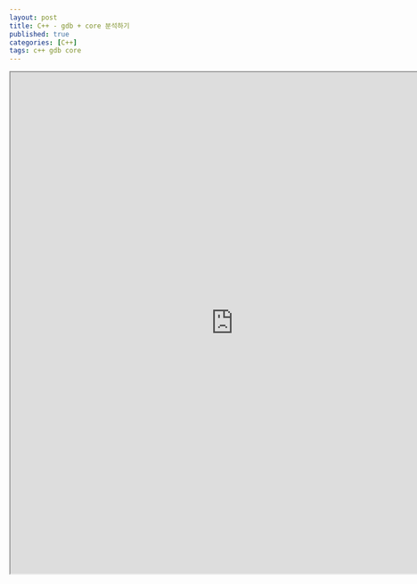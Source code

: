 ```yaml
---
layout: post
title: C++ - gdb + core 분석하기
published: true
categories: [C++]
tags: c++ gdb core
---
```

<iframe width="800" height="900" src="https://docs.google.com/document/d/e/2PACX-1vSP9KRCzTUtt5da4_9PO7pz3DlcNzy2PuFKOa32OFrTGlZflIX-SHvuQG4lQD55-L4qrNc5Gkto8emv/pub?embedded=true"></iframe>   
  